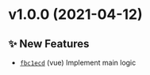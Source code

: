 # v1.0.0 (2021-04-12)

## ✨ New Features
- [`fbc1ecd`](https://github.com/TomokiMiyauci/click-outside/commit/fbc1ecd)  (vue) Implement main logic
